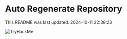 # Auto Regenerate Repository

This README was last updated: 2024-10-11 22:38:23

 ![TryHackMe](https://tryhackme.com/badge/533634)